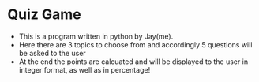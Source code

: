 # Quiz Game
- This is a program written in python by Jay(me).
- Here there are 3 topics to choose from and accordingly 5 questions will be asked to the user
- At the end the points are calcuated and will be displayed to the user in integer format, as well as in percentage!
